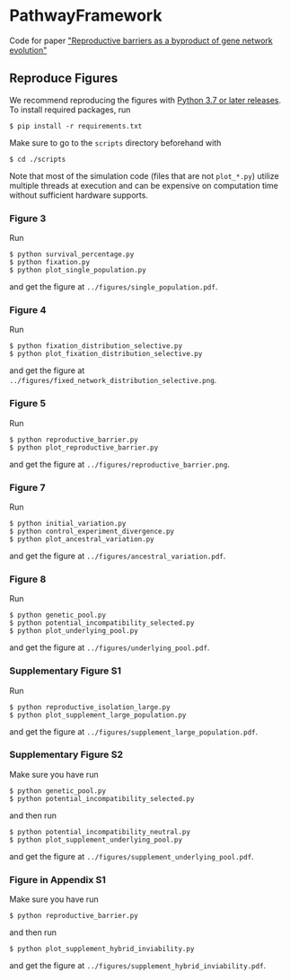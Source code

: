 # PathwayFramework
Code for paper ["Reproductive barriers as a byproduct of gene network evolution"](https://www.biorxiv.org/content/10.1101/2020.06.12.147322v4)

## Reproduce Figures
We recommend reproducing the figures with [Python 3.7 or later releases](https://www.python.org/downloads/). To install required packages, run
```
$ pip install -r requirements.txt
```
Make sure to go to the `scripts` directory beforehand with
```
$ cd ./scripts
```
Note that most of the simulation code (files that are not `plot_*.py`) utilize multiple threads at execution and can be expensive on computation time without sufficient hardware supports.

### Figure 3
Run
```
$ python survival_percentage.py
$ python fixation.py
$ python plot_single_population.py
```
and get the figure at `../figures/single_population.pdf`.

### Figure 4
Run
```
$ python fixation_distribution_selective.py
$ python plot_fixation_distribution_selective.py
```
and get the figure at `../figures/fixed_network_distribution_selective.png`.

### Figure 5
Run
```
$ python reproductive_barrier.py
$ python plot_reproductive_barrier.py
```
and get the figure at `../figures/reproductive_barrier.png`.

### Figure 7
Run
```
$ python initial_variation.py
$ python control_experiment_divergence.py
$ python plot_ancestral_variation.py
```
and get the figure at `../figures/ancestral_variation.pdf`.

### Figure 8
Run
```
$ python genetic_pool.py
$ python potential_incompatibility_selected.py
$ python plot_underlying_pool.py
```
and get the figure at `../figures/underlying_pool.pdf`.

### Supplementary Figure S1
Run
```
$ python reproductive_isolation_large.py
$ python plot_supplement_large_population.py
```
and get the figure at `../figures/supplement_large_population.pdf`.

### Supplementary Figure S2
Make sure you have run
```
$ python genetic_pool.py
$ python potential_incompatibility_selected.py
```
and then run
```
$ python potential_incompatibility_neutral.py
$ python plot_supplement_underlying_pool.py
```
and get the figure at `../figures/supplement_underlying_pool.pdf`.

### Figure in Appendix S1
Make sure you have run
```
$ python reproductive_barrier.py
```
and then run
```
$ python plot_supplement_hybrid_inviability.py
```
and get the figure at `../figures/supplement_hybrid_inviability.pdf`.
